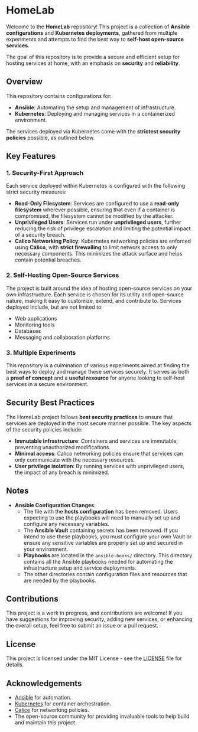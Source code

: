 # HomeLab

Welcome to the **HomeLab** repository! This project is a collection of **Ansible configurations** and **Kubernetes deployments**, gathered from multiple experiments and attempts to find the best way to **self-host open-source services**.

The goal of this repository is to provide a secure and efficient setup for hosting services at home, with an emphasis on **security** and **reliability**.

## Overview

This repository contains configurations for:

- **Ansible**: Automating the setup and management of infrastructure.
- **Kubernetes**: Deploying and managing services in a containerized environment.

The services deployed via Kubernetes come with the **strictest security policies** possible, as outlined below.

## Key Features

### 1. **Security-First Approach**

Each service deployed within Kubernetes is configured with the following strict security measures:

- **Read-Only Filesystem**: Services are configured to use a **read-only filesystem** wherever possible, ensuring that even if a container is compromised, the filesystem cannot be modified by the attacker.
- **Unprivileged Users**: Services run under **unprivileged users**, further reducing the risk of privilege escalation and limiting the potential impact of a security breach.
- **Calico Networking Policy**: Kubernetes networking policies are enforced using **Calico**, with **strict firewalling** to limit network access to only necessary components. This minimizes the attack surface and helps contain potential breaches.

### 2. **Self-Hosting Open-Source Services**

The project is built around the idea of hosting open-source services on your own infrastructure. Each service is chosen for its utility and open-source nature, making it easy to customize, extend, and contribute to. Services deployed include, but are not limited to:

- Web applications
- Monitoring tools
- Databases
- Messaging and collaboration platforms

### 3. **Multiple Experiments**

This repository is a culmination of various experiments aimed at finding the best ways to deploy and manage these services securely. It serves as both a **proof of concept** and a **useful resource** for anyone looking to self-host services in a secure environment.

## Security Best Practices

The HomeLab project follows **best security practices** to ensure that services are deployed in the most secure manner possible. The key aspects of the security policies include:

- **Immutable infrastructure**: Containers and services are immutable, preventing unauthorized modifications.
- **Minimal access**: Calico networking policies ensure that services can only communicate with the necessary resources.
- **User privilege isolation**: By running services with unprivileged users, the impact of any breach is minimized.

## Notes

- **Ansible Configuration Changes**:
  - The file with the **hosts configuration** has been removed. Users expecting to use the playbooks will need to manually set up and configure any necessary variables.
  - The **Ansible Vault** containing secrets has been removed. If you intend to use these playbooks, you must configure your own Vault or ensure any sensitive variables are properly set up and secured in your environment.
  - **Playbooks** are located in the `ansible-books/` directory. This directory contains all the Ansible playbooks needed for automating the infrastructure setup and service deployments.
  - The other directories contain configuration files and resources that are needed by the playbooks.

  
## Contributions

This project is a work in progress, and contributions are welcome! If you have suggestions for improving security, adding new services, or enhancing the overall setup, feel free to submit an issue or a pull request.

## License

This project is licensed under the MIT License - see the [LICENSE](LICENSE) file for details.

## Acknowledgements

- [Ansible](https://www.ansible.com/) for automation.
- [Kubernetes](https://kubernetes.io/) for container orchestration.
- [Calico](https://www.projectcalico.org/) for networking policies.
- The open-source community for providing invaluable tools to help build and maintain this project.
 
